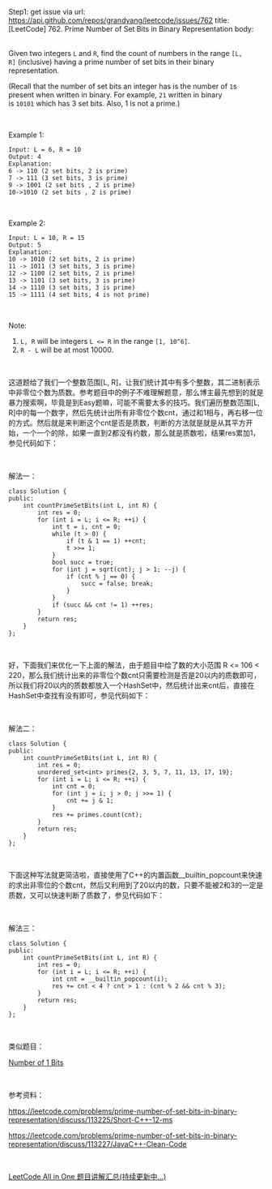Step1: get issue via url: https://api.github.com/repos/grandyang/leetcode/issues/762 
 title:[LeetCode] 762. Prime Number of Set Bits in Binary Representation 
 body:  
  

Given two integers `L` and `R`, find the count of numbers in the range `[L, R]` (inclusive) having a prime number of set bits in their binary representation.

(Recall that the number of set bits an integer has is the number of `1`s present when written in binary. For example, `21` written in binary is `10101` which has 3 set bits. Also, 1 is not a prime.)

 

Example 1:
    
    
    Input: L = 6, R = 10
    Output: 4
    Explanation:
    6 -> 110 (2 set bits, 2 is prime)
    7 -> 111 (3 set bits, 3 is prime)
    9 -> 1001 (2 set bits , 2 is prime)
    10->1010 (2 set bits , 2 is prime)
    

 

Example 2:
    
    
    Input: L = 10, R = 15
    Output: 5
    Explanation:
    10 -> 1010 (2 set bits, 2 is prime)
    11 -> 1011 (3 set bits, 3 is prime)
    12 -> 1100 (2 set bits, 2 is prime)
    13 -> 1101 (3 set bits, 3 is prime)
    14 -> 1110 (3 set bits, 3 is prime)
    15 -> 1111 (4 set bits, 4 is not prime)
    

 

Note:

  1. `L, R` will be integers `L <= R` in the range `[1, 10^6]`.
  2. `R - L` will be at most 10000.



 

这道题给了我们一个整数范围[L, R]，让我们统计其中有多个整数，其二进制表示中非零位个数为质数。参考题目中的例子不难理解题意，那么博主最先想到的就是暴力搜索啊，毕竟是到Easy题嘛，可能不需要太多的技巧。我们遍历整数范围[L, R]中的每一个数字，然后先统计出所有非零位个数cnt，通过和1相与，再右移一位的方式。然后就是来判断这个cnt是否是质数，判断的方法就是就是从其平方开始，一个一个的除，如果一直到2都没有约数，那么就是质数啦，结果res累加1，参见代码如下：

 

解法一：
    
    
    class Solution {
    public:
        int countPrimeSetBits(int L, int R) {
            int res = 0;
            for (int i = L; i <= R; ++i) {
                int t = i, cnt = 0;
                while (t > 0) {
                    if (t & 1 == 1) ++cnt;
                    t >>= 1;
                }
                bool succ = true;
                for (int j = sqrt(cnt); j > 1; --j) {
                    if (cnt % j == 0) {
                        succ = false; break;
                    }
                }
                if (succ && cnt != 1) ++res;
            }
            return res;
        }
    };

 

好，下面我们来优化一下上面的解法，由于题目中给了数的大小范围 R <= 106 < 220，那么我们统计出来的非零位个数cnt只需要检测是否是20以内的质数即可，所以我们将20以内的质数都放入一个HashSet中，然后统计出来cnt后，直接在HashSet中查找有没有即可，参见代码如下：

 

解法二：
    
    
    class Solution {
    public:
        int countPrimeSetBits(int L, int R) {
            int res = 0;
            unordered_set<int> primes{2, 3, 5, 7, 11, 13, 17, 19};
            for (int i = L; i <= R; ++i) {
                int cnt = 0;
                for (int j = i; j > 0; j >>= 1) {
                    cnt += j & 1;
                }
                res += primes.count(cnt);
            }
            return res;
        }
    };

 

下面这种写法就更简洁啦，直接使用了C++的内置函数__builtin_popcount来快速的求出非零位的个数cnt，然后又利用到了20以内的数，只要不能被2和3的一定是质数，又可以快速判断了质数了，参见代码如下：

 

解法三：
    
    
    class Solution {
    public:
        int countPrimeSetBits(int L, int R) {
            int res = 0;
            for (int i = L; i <= R; ++i) {
                int cnt = __builtin_popcount(i);
                res += cnt < 4 ? cnt > 1 : (cnt % 2 && cnt % 3);
            }
            return res;
        }
    };

 

类似题目：

[Number of 1 Bits](http://www.cnblogs.com/grandyang/p/4325432.html)

 

参考资料：

<https://leetcode.com/problems/prime-number-of-set-bits-in-binary-representation/discuss/113225/Short-C++-12-ms>

<https://leetcode.com/problems/prime-number-of-set-bits-in-binary-representation/discuss/113227/JavaC++-Clean-Code>

 

[LeetCode All in One 题目讲解汇总(持续更新中...)](http://www.cnblogs.com/grandyang/p/4606334.html)
